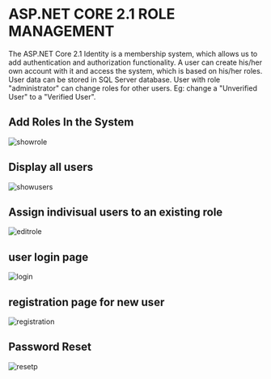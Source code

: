 # ASP.NET CORE 2.1 ROLE MANAGEMENT
The ASP.NET Core 2.1 Identity is a membership system, which allows us to add authentication and authorization functionality. 
A user can create his/her own account with it and access the system, which is based on his/her roles. User data can be stored in SQL Server database. User with role "administrator" can change roles for other users. Eg: change a "Unverified User"
 to a "Verified User".
 
 ## Add Roles In the System

![showrole](https://user-images.githubusercontent.com/42009303/49815651-e14dd780-fd31-11e8-8774-6bdbee802f22.PNG)

## Display all users

![showusers](https://user-images.githubusercontent.com/42009303/49815652-e14dd780-fd31-11e8-8eeb-cc1dc6bc54b1.PNG)

## Assign indivisual users to an existing role

![editrole](https://user-images.githubusercontent.com/42009303/49815655-e14dd780-fd31-11e8-9d3a-2153c9d21d59.PNG)

## user login page

![login](https://user-images.githubusercontent.com/42009303/49815656-e14dd780-fd31-11e8-8b0f-8fecbfc61626.PNG)

## registration page for new user 

![registration](https://user-images.githubusercontent.com/42009303/49815657-e1e66e00-fd31-11e8-9788-dae827d93342.PNG)

## Password Reset

![resetp](https://user-images.githubusercontent.com/42009303/49815658-e1e66e00-fd31-11e8-9267-4dfe854faec0.PNG)
